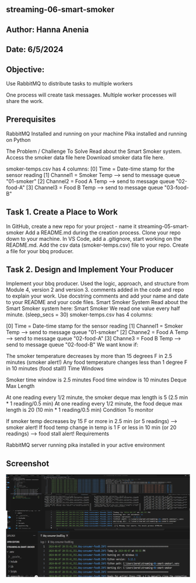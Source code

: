 ## streaming-06-smart-smoker
## Author: Hanna Anenia
## Date: 6/5/2024
## Objective:
Use RabbitMQ to distribute tasks to multiple workers

One process will create task messages. Multiple worker processes will share the work.

## Prerequisites
RabbitMQ Installed and running on your machine Pika installed and running on Python

The Problem / Challenge To Solve Read about the Smart Smoker system. Access the smoker data file here Download smoker data file here.

smoker-temps.csv has 4 columns:
[0] Time = Date-time stamp for the sensor reading [1] Channel1 = Smoker Temp --> send to message queue "01-smoker" [2] Channel2 = Food A Temp --> send to message queue "02-food-A" [3] Channel3 = Food B Temp --> send to message queue "03-food-B"

## Task 1. Create a Place to Work
In GitHub, create a new repo for your project - name it streaming-05-smart-smoker Add a README.md during the creation process. Clone your repo down to your machine. In VS Code, add a .gitignore, start working on the README.md. Add the csv data (smoker-temps.csv) file to your repo. Create a file for your bbq producer.

## Task 2. Design and Implement Your Producer
Implement your bbq producer. Used the logic, approach, and structure from Module 4, version 2 and version 3. comments added in the code and repo to explain your work. Use docstring comments and add your name and date to your README and your code files.
Smart Smoker System
Read about the Smart Smoker system here: Smart Smoker
We read one value every half minute. (sleep_secs = 30)
smoker-temps.csv has 4 columns:

[0] Time = Date-time stamp for the sensor reading
[1] Channel1 = Smoker Temp --> send to message queue "01-smoker"
[2] Channe2 = Food A Temp --> send to message queue "02-food-A"
[3] Channe3 = Food B Temp --> send to message queue "02-food-B"
We want know if:

The smoker temperature decreases by more than 15 degrees F in 2.5 minutes (smoker alert!)
Any food temperature changes less than 1 degree F in 10 minutes (food stall!)
Time Windows

Smoker time window is 2.5 minutes
Food time window is 10 minutes
Deque Max Length

At one reading every 1/2 minute, the smoker deque max length is 5 (2.5 min * 1 reading/0.5 min)
At one reading every 1/2 minute, the food deque max length is 20 (10 min * 1 reading/0.5 min) 
Condition To monitor

If smoker temp decreases by 15 F or more in 2.5 min (or 5 readings)  --> smoker alert!
If food temp change in temp is 1 F or less in 10 min (or 20 readings)  --> food stall alert!
Requirements

RabbitMQ server running
pika installed in your active environment

## Screenshot
![sceeenshot](image/Screenshot%202024-06-07%20212707.png)

